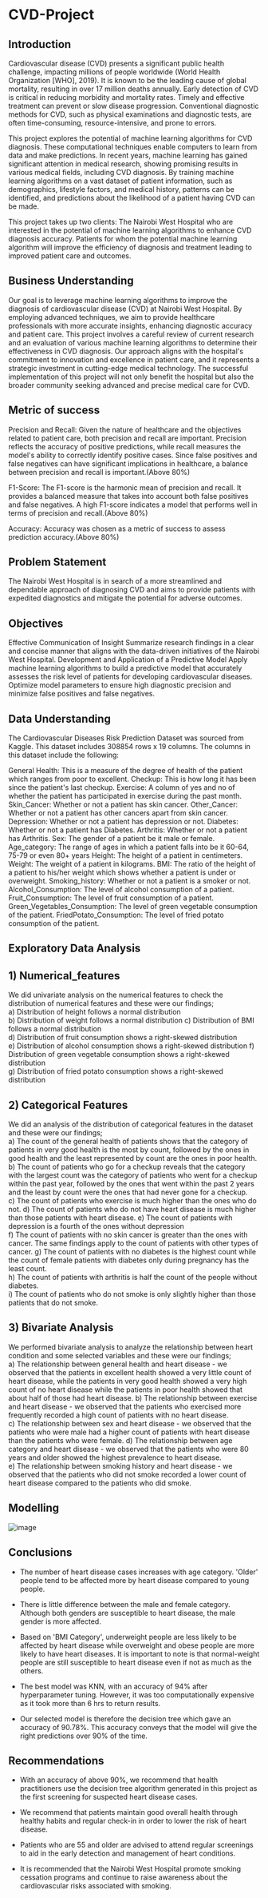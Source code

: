 # CVD-Project

## Introduction
Cardiovascular disease (CVD) presents a significant public health challenge, impacting millions of people worldwide (World Health Organization [WHO], 2019). It is known to be the leading cause of global mortality, resulting in over 17 million deaths annually. Early detection of CVD is critical in reducing morbidity and mortality rates. Timely and effective treatment can prevent or slow disease progression. Conventional diagnostic methods for CVD, such as physical examinations and diagnostic tests, are often time-consuming, resource-intensive, and prone to errors.

This project explores the potential of machine learning algorithms for CVD diagnosis. These computational techniques enable computers to learn from data and make predictions. In recent years, machine learning has gained significant attention in medical research, showing promising results in various medical fields, including CVD diagnosis. By training machine learning algorithms on a vast dataset of patient information, such as demographics, lifestyle factors, and medical history, patterns can be identified, and predictions about the likelihood of a patient having CVD can be made.

This project takes up two clients:
  The Nairobi West Hospital who are interested in the potential of machine learning algorithms to enhance CVD diagnosis accuracy.
  Patients for whom the potential machine learning algorithm will improve the efficiency of diagnosis and treatment leading to improved patient care and outcomes.

## Business Understanding
Our goal is to leverage machine learning algorithms to improve the diagnosis of cardiovascular disease (CVD) at Nairobi West Hospital. By employing advanced techniques, we aim to provide healthcare professionals with more accurate insights, enhancing diagnostic accuracy and patient care. This project involves a careful review of current research and an evaluation of various machine learning algorithms to determine their effectiveness in CVD diagnosis. Our approach aligns with the hospital's commitment to innovation and excellence in patient care, and it represents a strategic investment in cutting-edge medical technology. The successful implementation of this project will not only benefit the hospital but also the broader community seeking advanced and precise medical care for CVD.

## Metric of success 
Precision and Recall: Given the nature of healthcare and the objectives related to patient care, both precision and recall are important. Precision reflects the accuracy of positive predictions, while recall measures the model's ability to correctly identify positive cases. Since false positives and false negatives can have significant implications in healthcare, a balance between precision and recall is important.(Above 80%)

F1-Score: The F1-score is the harmonic mean of precision and recall. It provides a balanced measure that takes into account both false positives and false negatives. A high F1-score indicates a model that performs well in terms of precision and recall.(Above 80%)

Accuracy: Accuracy was chosen as a metric of success to assess prediction accuracy.(Above 80%)
## Problem Statement 

The Nairobi West Hospital is in search of a more streamlined and dependable approach of diagnosing CVD and aims to provide patients with expedited diagnostics and mitigate the potential for adverse
outcomes.

## Objectives
Effective Communication of Insight
  Summarize research findings in a clear and concise manner that aligns with the data-driven initiatives of the Nairobi West Hospital.
Development and Application of a Predictive Model
  Apply machine learning algorithms to build a predictive model that accurately assesses the risk level of patients for developing cardiovascular diseases.
  Optimize model parameters to ensure high diagnostic precision and minimize false positives and false negatives.

## Data Understanding 

The Cardiovascular Diseases Risk Prediction Dataset was sourced from Kaggle. This dataset includes 308854 rows x 19 columns. The columns in this dataset include the following:

General Health: This is a measure of the degree of health of the patient which ranges from poor to excellent.
Checkup: This is how long it has been since the patient's last checkup.
Exercise: A column of yes and no of whether the patient has participated in exercise during the past month.
Skin_Cancer: Whether or not a patient has skin cancer.
Other_Cancer: Whether or not a patient has other cancers apart from skin cancer.
Depression: Whether or not a patient has depression or not.
Diabetes: Whether or not a patient has Diabetes.
Arthritis: Whether or not a patient has Arthritis.
Sex: The gender of a patient be it male or female.
Age_category: The range of ages in which a patient falls into be it 60-64, 75-79 or even 80+ years
Height: The height of a patient in centimeters.
Weight: The weight of a patient in kilograms.
BMI: The ratio of the height of a patient to his/her weight which shows whether a patient is under or overweight.
Smoking_history: Whether or not a patient is a smoker or not.
Alcohol_Consumption: The level of alcohol consumption of a patient.
Fruit_Consumption: The level of fruit consumption of a patient.
Green_Vegetables_Consumption: The level of green vegetable consumption of the patient.
FriedPotato_Consumption: The level of fried potato consumption of the patient.

## Exploratory Data Analysis 
## 1) Numerical_features                                                                                                                                    
We did univariate analysis on the numerical features to check the distribution of numerical features and these were our findings;                                 
a) Distribution of height follows a normal distribution                                                                                                             
b) Distribution of weight follows a normal distribution                                                                                                             c) Distribution of BMI follows a normal distribution                                                                                                                                                                                                                          
d) Distribution of fruit consumption shows a right-skewed distribution                                                                                              
                                                                                                                                                                   e) Distribution of alcohol consumption shows a right-skewed distribution                                                                                            f) Distribution of green vegetable consumption shows a right-skewed distribution                                                                                    
                                                                                                                                                                    g) Distribution of fried potato consumption shows a right-skewed distribution                                                                                      

## 2) Categorical Features                                                                                                                         
We did an analysis of the distribution of categorical features in the dataset and these were our findings;                                                   
a) The count of the general health of patients shows that the category of patients in very good health is the most by count, followed by the ones in good health and the least represented by count are the ones in poor health.                                                                                                     
                                                                                                                                                                  b) The count of patients who go for a checkup reveals that the category with the largest count was the category of patients who went for a checkup within the past year, followed by the ones that went within the past 2 years and the least by count were the ones that had never gone for a checkup.                                
                                                                                                                                                                    c) The count of patients who exercise is much higher than the ones who do not.                                                                                                                                                                                                                                                        d) The count of patients who do not have heart disease is much higher than those patients with heart disease.                                                       e) The count of patients with depression is a fourth of the ones without depression                                                                                 
                                                                                                                                                                  f) The count of patients with no skin cancer is greater than the ones with cancer. The same findings apply to the count of patients with other types of cancer.     g) The count of patients with no diabetes is the highest count while the count of female patients with diabetes only during pregnancy has the least count.          
                                                                                                                                                                  h) The count of patients with arthritis is half the count of the people without diabetes.                                                                           
                                                                                                                                                                  i) The count of patients who do not smoke is only slightly higher than those patients that do not smoke.                                                           

## 3) Bivariate Analysis                                                                                                                              
We performed bivariate analysis to analyze the relationship between heart condition and some selected variables and these were our findings;                  
a) The relationship between general health and heart disease - we observed that the patients in excellent health showed a very little count of heart disease, while the patients in very good health showed a very high count of no heart disease while the patients in poor health showed that about half of those had heart disease.  b) The relationship between exercise and heart disease - we observed that the patients who exercised more frequently recorded a high count of patients with no heart disease.                                                                                                                       
c) The relationship between sex and heart disease - we observed that the patients who were male had a higher count of patients with heart disease than the patients who were female.                                                                                                                                                   d) The relationship between age category and heart disease - we observed that the patients who were 80 years and older showed the highest prevalence to heart disease.                                                                                                                                                 
e) The relationship between smoking history and heart disease - we observed that the patients who did not smoke recorded a lower count of heart disease compared to the patients who did smoke.    

## Modelling 
![image](https://github.com/wanjikuciku/CVD_Project/assets/132939772/a2773740-16d2-4ef8-81a3-7eb1bf2c0797)


## Conclusions 
- The number of heart disease cases increases with age category. 'Older' people tend to be affected more by heart disease compared to young people.

- There is little difference between the male and female category. Although both genders are susceptible to heart disease, the male gender is more affected.

- Based on 'BMI Category', underweight people are less likely to be affected by heart disease while overweight and obese people are more likely to have heart diseases. It is important to note is that normal-weight people are still susceptible to heart disease even if not as much as the others.

- The best model was KNN, with an accuracy of 94% after hyperparameter tuning. However, it was too computationally expensive as it took more than 6 hrs to return results.    
- Our selected model is therefore the decision tree which gave an accuracy of 90.78%. 
This accuracy conveys that the model will give the right predictions over 90% of the time.

## Recommendations 
- With an accuracy of above 90%, we recommend that health practitioners use the decision tree algorithm generated in this project as the first screening for suspected heart disease cases. 

- We recommend that patients maintain good overall health through healthy habits and regular check-in in order to lower the risk of heart disease.

- Patients who are 55 and older are advised to attend regular screenings to aid in the early detection and management of heart conditions.

- It is recommended that the Nairobi West Hospital promote smoking cessation programs and continue to raise awareness about the cardiovascular risks associated with smoking.

